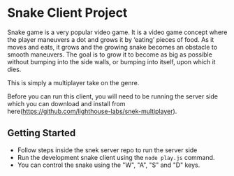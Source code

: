 # Snake Client Project

Snake game is a very popular video game. It is a video game concept where the player maneuvers a dot and grows it by ‘eating’ pieces of food. As it moves and eats, it grows and the growing snake becomes an obstacle to smooth maneuvers. The goal is to grow it to become as big as possible without bumping into the side walls, or bumping into itself, upon which it dies.

This is simply a multiplayer take on the genre.

Before you can run this client, you will need to be running the server side which you can download and install from here(https://github.com/lighthouse-labs/snek-multiplayer). 



## Getting Started

- Follow steps inside the snek server repo to run the server side
- Run the development snake client using the `node play.js` command.
- You can control the snake using the "W", "A", "S" and "D" keys.